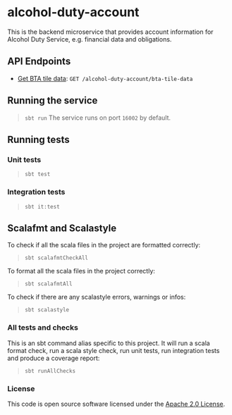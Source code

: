 
# alcohol-duty-account

This is the backend microservice that provides account information for Alcohol Duty Service, e.g. financial data and obligations.

## API Endpoints

- [Get BTA tile data](api-docs/get-bta-tile-data.md): `GET /alcohol-duty-account/bta-tile-data`

## Running the service

> `sbt run`
The service runs on port `16002` by default.

## Running tests

### Unit tests

> `sbt test`
### Integration tests

> `sbt it:test`
## Scalafmt and Scalastyle

To check if all the scala files in the project are formatted correctly:
> `sbt scalafmtCheckAll`

To format all the scala files in the project correctly:
> `sbt scalafmtAll`

To check if there are any scalastyle errors, warnings or infos:
> `sbt scalastyle`

### All tests and checks
This is an sbt command alias specific to this project. It will run a scala format
check, run a scala style check, run unit tests, run integration tests and produce a coverage report:
> `sbt runAllChecks`

### License

This code is open source software licensed under
the [Apache 2.0 License]("http://www.apache.org/licenses/LICENSE-2.0.html").